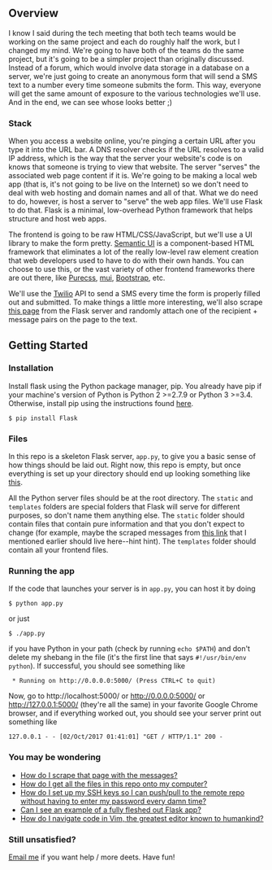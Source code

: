 ## Overview
I know I said during the tech meeting that both tech teams would be working on
the same project and each do roughly half the work, but I changed my mind.
We're going to have both of the teams do the same project, but it's going to be
a simpler project than originally discussed. Instead of a forum, which would
involve data storage in a database on a server, we're just going to create an
anonymous form that will send a SMS text to a number every time someone submits
the form. This way, everyone will get the same amount of exposure to the
various technologies we'll use. And in the end, we can see whose looks better
;) 

### Stack
When you access a website online, you're pinging a certain URL after you type
it into the URL bar. A DNS resolver checks if the URL resolves to a valid IP
address, which is the way that the server your website's code is on knows that
someone is trying to view that website. The server "serves" the associated web
page content if it is. We're going to be making a local web app (that is, it's
not going to be live on the Internet) so we don't need to deal with web hosting
and domain names and all of that. What we do need to do, however, is host a
server to "serve" the web app files. We'll use Flask to do that. Flask is a
minimal, low-overhead Python framework that helps structure and host web apps.

The frontend is going to be raw HTML/CSS/JavaScript, but we'll use a UI library
to make the form pretty. [Semantic UI](https://semantic-ui.com/) is a
component-based HTML framework that eliminates a lot of the really low-level
raw element creation that web developers used to have to do with their own
hands. You can choose to use this, or the vast variety of other frontend
frameworks there are out there, like [Purecss](https://purecss.io/),
[mui](https://www.muicss.com/), [Bootstrap](http://getbootstrap.com/), etc.

We'll use the [Twilio](https://www.twilio.com/) API to send a SMS every time
the form is properly filled out and submitted. To make things a little more
interesting, we'll also scrape [this
page](http://echenran.pythonanywhere.com/c4gdata) from the Flask server and
randomly attach one of the recipient + message pairs on the page to the text.

## Getting Started

### Installation
Install flask using the Python package manager, pip. You already have pip if
your machine's version of Python is Python 2 >=2.7.9 or Python 3 >=3.4.
Otherwise, install pip using the instructions found
[here](https://pip.pypa.io/en/stable/installing/).
```
$ pip install Flask
```

### Files

In this repo is a skeleton Flask server, `app.py`, to give you a basic sense
of how things should be laid out. Right now, this repo is empty, but once
everything is set up your directory should end up looking something like 
[this](https://ptpb.pw/bSga).

All the Python server files should be at the root directory. The `static` and
`templates` folders are special folders that Flask will serve for different
purposes, so don't name them anything else. The `static` folder should contain
files that contain pure information and that you don't expect to change (for
example, maybe the scraped messages from [this
link](http://echenran.pythonanywhere.com/c4gdata) that I mentioned earlier
should live here--hint hint). The `templates` folder should contain all your
frontend files.

### Running the app
If the code that launches your server is in `app.py`, you can host it by doing
```
$ python app.py
```
or just
```
$ ./app.py
```
if you have Python in your path (check by running `echo $PATH`)
and don't delete my shebang in the file (it's the first line that says
`#!/usr/bin/env python`). If successful, you should see something like 
```
 * Running on http://0.0.0.0:5000/ (Press CTRL+C to quit)
```
Now, go to http://localhost:5000/ or http://0.0.0.0:5000/ or
http://127.0.0.1:5000/ (they're all the same) in your favorite Google Chrome 
browser, and if everything worked out, you should see your server print out 
something like
```
127.0.0.1 - - [02/Oct/2017 01:41:01] "GET / HTTP/1.1" 200 -
```

### You may be wondering
- [How do I scrape that page with the messages?](http://docs.python-guide.org/en/latest/scenarios/scrape/)
- [How do I get all the files in this repo onto my computer?](https://help.github.com/articles/fork-a-repo/)
- [How do I set up my SSH keys so I can push/pull to the remote repo without having to enter my password every damn time?](https://help.github.com/articles/generating-a-new-ssh-key-and-adding-it-to-the-ssh-agent/)
- [Can I see an example of a fully fleshed out Flask app?](https://github.com/pallets/flask/tree/master/examples/flaskr/)
- [How do I navigate code in Vim, the greatest editor known to humankind?](https://vim-adventures.com/)

### Still unsatisfied?
[Email me](mailto:ecr.chen@yale.edu) if you want help / more deets. Have fun!

